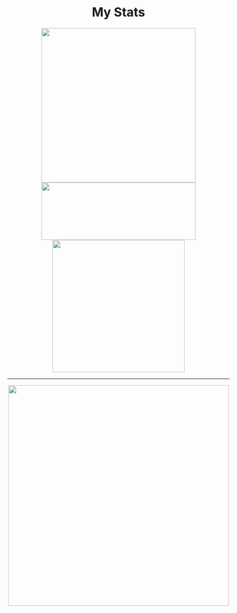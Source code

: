 <p align="left">
    <div align="center">
        <h1>My Stats</h1>
        <!--My Stats-->
        <img src="https://github-readme-stats.vercel.app/api?username=FabioCucu&theme=midnight-purple&show_icons=true&hide_border=true&count_private=true" width="350"/>
        <!--My Streak-->
        <img src="https://github-readme-streak-stats.herokuapp.com/?user=FabioCucu&theme=midnight-purple&hide_border=true" width="350" height="130"/>
        <!--Most Used Languages-->
        <img src="https://github-readme-stats.vercel.app/api/top-langs/?username=FabioCucu&theme=midnight-purple&show_icons=true&hide_border=true&layout=compact&langs_count=10" width="300" />
        <br>
        <hr>
        <img src="https://user-images.githubusercontent.com/74038190/212750155-3ceddfbd-19d3-40a3-87af-8d329c8323c4.gif" width="500">
    </div>
</p>
